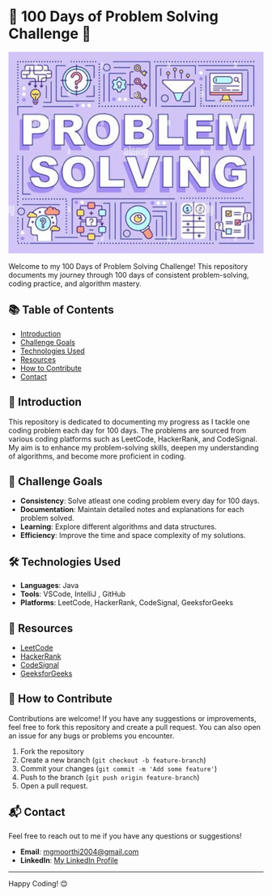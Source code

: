 # 🚀 100 Days of Problem Solving Challenge 🚀

![Challenge Banner](img.png)

Welcome to my 100 Days of Problem Solving Challenge! This repository documents my journey through 100 days of consistent problem-solving, coding practice, and algorithm mastery.


## 📚 Table of Contents

- [Introduction](#introduction)
- [Challenge Goals](#challenge-goals)
- [Technologies Used](#technologies-used)
- [Resources](#resources)
- [How to Contribute](#how-to-contribute)
- [Contact](#contact)

## 📝 Introduction

This repository is dedicated to documenting my progress as I tackle one coding problem each day for 100 days. The problems are sourced from various coding platforms such as LeetCode, HackerRank, and CodeSignal. My aim is to enhance my problem-solving skills, deepen my understanding of algorithms, and become more proficient in coding.

## 🎯 Challenge Goals

- **Consistency**: Solve atleast one coding problem every day for 100 days.
- **Documentation**: Maintain detailed notes and explanations for each problem solved.
- **Learning**: Explore different algorithms and data structures.
- **Efficiency**: Improve the time and space complexity of my solutions.


## 🛠️ Technologies Used

- **Languages**: Java
- **Tools**: VSCode, IntelliJ , GitHub
- **Platforms**: LeetCode, HackerRank, CodeSignal, GeeksforGeeks

## 📖 Resources

- [LeetCode](https://leetcode.com/)
- [HackerRank](https://www.hackerrank.com/)
- [CodeSignal](https://codesignal.com/)
- [GeeksforGeeks](https://www.geeksforgeeks.org/)

## 🤝 How to Contribute

Contributions are welcome! If you have any suggestions or improvements, feel free to fork this repository and create a pull request. You can also open an issue for any bugs or problems you encounter.

1. Fork the repository
2. Create a new branch (`git checkout -b feature-branch`)
3. Commit your changes (`git commit -m 'Add some feature'`)
4. Push to the branch (`git push origin feature-branch`)
5. Open a pull request.

## 📬 Contact

Feel free to reach out to me if you have any questions or suggestions!

- **Email**: mgmoorthi2004@gmail.com
- **LinkedIn**: [My LinkedIn Profile](https://www.linkedin.com/in/m-ganesh-moorthi-903798258/)

---

Happy Coding! 😊
